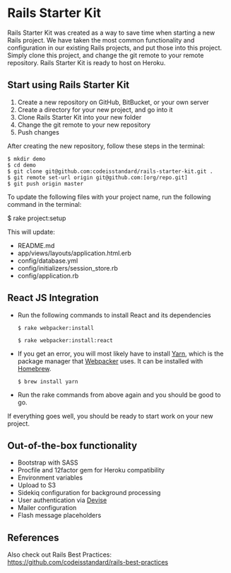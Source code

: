 # Rails Starter Kit

Rails Starter Kit was created as a way to save time when starting a new Rails project. We have taken the most common functionality and configuration in our existing Rails projects, and put those into this project. Simply clone this project, and change the git remote to your remote repository. Rails Starter Kit is ready to host on Heroku.

## Start using Rails Starter Kit

1. Create a new repository on GitHub, BitBucket, or your own server
2. Create a directory for your new project, and go into it
3. Clone Rails Starter Kit into your new folder
4. Change the git remote to your new repository
5. Push changes

After creating the new repository, follow these steps in the terminal:

	$ mkdir demo
	$ cd demo
	$ git clone git@github.com:codeisstandard/rails-starter-kit.git .
	$ git remote set-url origin git@github.com:[org/repo.git]
	$ git push origin master


To update the following files with your project name, run the following command in the terminal:

  $ rake project:setup

  This will update:

  - README.md
  - app/views/layouts/application.html.erb
  - config/database.yml
  - config/initializers/session_store.rb
  - config/application.rb

## React JS Integration

  - Run the following commands to install React and its dependencies

	`$ rake webpacker:install`

	`$ rake webpacker:install:react`
  - If you get an error, you will most likely have to install [Yarn](https://yarnpkg.com/en/), which is the package manager that [Webpacker](https://github.com/rails/webpacker) uses. It can be installed with [Homebrew](https://brew.sh).

	`$ brew install yarn`
  - Run the rake commands from above again and you should be good to go.

If everything goes well, you should be ready to start work on your new project.

## Out-of-the-box functionality

- Bootstrap with SASS
- Procfile and 12factor gem for Heroku compatibility
- Environment variables
- Upload to S3
- Sidekiq configuration for background processing
- User authentication via [Devise](https://github.com/plataformatec/devise)
- Mailer configuration
- Flash message placeholders

## References

Also check out Rails Best Practices: https://github.com/codeisstandard/rails-best-practices
